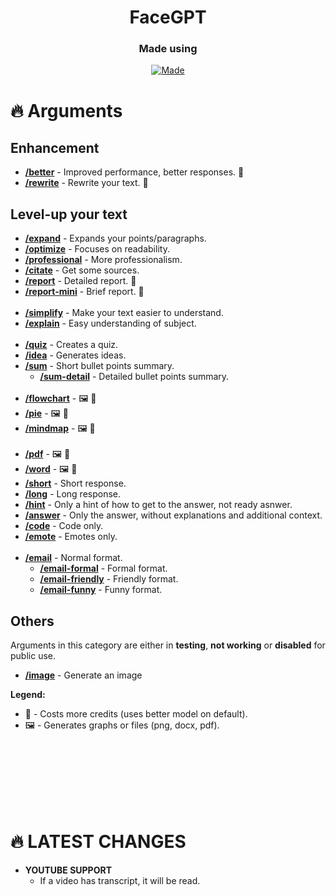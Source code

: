 <div align="center">
  <h1>FaceGPT</h1>
  <h3>Made using</h3>
  
  [![Made](https://skillicons.dev/icons?i=js,py,nodejs,cpp,discordjs,discord)](https://skillicons.dev)
  
</div>


# 🔥 Arguments
## Enhancement
- **[/better](http://a)** - Improved performance, better responses. 💸
- **[/rewrite](http://a)** - Rewrite your text. 💸


## Level-up your text
- **[/expand](http://a)** - Expands your points/paragraphs.
- **[/optimize](http://a)** - Focuses on readability.
- **[/professional](http://a)** - More professionalism.
- **[/citate](http://a)** - Get some sources.
- **[/report](http://a)** - Detailed report. 💸
- **[/report-mini](http://a)** - Brief report. 💸
<br></br>
- **[/simplify](http://a)** - Make your text easier to understand.
- **[/explain](http://a)** - Easy understanding of subject.
<br></br>
- **[/quiz](http://a)** - Creates a quiz.
- **[/idea](http://a)** - Generates ideas.
- **[/sum](http://a)** - Short bullet points summary.
  - **[/sum-detail](http://a)** - Detailed bullet points summary.
<br></br>
- **[/flowchart](http://a)** - 🖼️ 💸
- **[/pie](http://a)** - 🖼️ 💸
- **[/mindmap](http://a)** - 🖼️ 💸
<br></br>
- **[/pdf](http://a)** - 🖼️ 💸
- **[/word](http://a)** - 🖼️ 💸
- **[/short](http://a)** - Short response.
- **[/long](http://a)** - Long response.
- **[/hint](http://a)** - Only a hint of how to get to the answer, not ready asnwer.
- **[/answer](http://a)** - Only the answer, without explanations and additional context.
- **[/code](http://a)** - Code only.
- **[/emote](http://a)** - Emotes only.
<br></br>
- **[/email](http://a)** - Normal format.
  - **[/email-formal](http://a)** - Formal format.
  - **[/email-friendly](http://a)** - Friendly format.
  - **[/email-funny](http://a)** - Funny format.

## Others
Arguments in this category are either in **testing**, **not working** or **disabled** for public use.
- **[/image](http://a)** - Generate an image

**Legend:**
- 💸 - Costs more credits (uses better model on default).
- 🖼️ - Generates graphs or files (png, docx, pdf).

<br></br>
<br></br>
<br></br>

# 🔥 LATEST CHANGES

- **YOUTUBE SUPPORT**
  - If a video has transcript, it will be read. 
